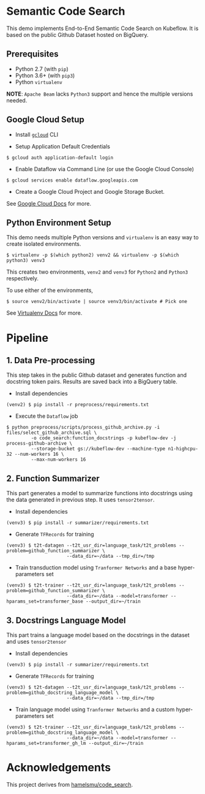 # Semantic Code Search

This demo implements End-to-End Semantic Code Search on Kubeflow. It is based on the public
Github Dataset hosted on BigQuery.

## Prerequisites

* Python 2.7 (with `pip`)
* Python 3.6+ (with `pip3`)
* Python `virtualenv`

**NOTE**: `Apache Beam` lacks `Python3` support and hence the multiple versions needed.

## Google Cloud Setup

* Install [`gcloud`](https://cloud.google.com/sdk/gcloud/) CLI

* Setup Application Default Credentials 
```
$ gcloud auth application-default login
```

* Enable Dataflow via Command Line (or use the Google Cloud Console)
```
$ gcloud services enable dataflow.googleapis.com
```

* Create a Google Cloud Project and Google Storage Bucket.

See [Google Cloud Docs](https://cloud.google.com/docs/) for more.

## Python Environment Setup

This demo needs multiple Python versions and `virtualenv` is an easy way to
create isolated environments.

```
$ virtualenv -p $(which python2) venv2 && virtualenv -p $(which python3) venv3 
```

This creates two environments, `venv2` and `venv3` for `Python2` and `Python3` respectively.

To use either of the environments,

```
$ source venv2/bin/activate | source venv3/bin/activate # Pick one
```

See [Virtualenv Docs](https://virtualenv.pypa.io/en/stable/) for more.

# Pipeline

## 1. Data Pre-processing

This step takes in the public Github dataset and generates function and docstring token pairs.
Results are saved back into a BigQuery table.

* Install dependencies
```
(venv2) $ pip install -r preprocess/requirements.txt
```

* Execute the `Dataflow` job
```
$ python preprocess/scripts/process_github_archive.py -i files/select_github_archive.sql \
         -o code_search:function_docstrings -p kubeflow-dev -j process-github-archive \
         --storage-bucket gs://kubeflow-dev --machine-type n1-highcpu-32 --num-workers 16 \
         --max-num-workers 16
```

## 2. Function Summarizer

This part generates a model to summarize functions into docstrings using the data generated in previous
step. It uses `tensor2tensor`.

* Install dependencies
```
(venv3) $ pip install -r summarizer/requirements.txt
```

* Generate `TFRecords` for training
```
(venv3) $ t2t-datagen --t2t_usr_dir=language_task/t2t_problems --problem=github_function_summarizer \
                      --data_dir=~/data --tmp_dir=/tmp
```

* Train transduction model using `Tranformer Networks` and a base hyper-parameters set
```
(venv3) $ t2t-trainer --t2t_usr_dir=language_task/t2t_problems --problem=github_function_summarizer \
                      --data_dir=~/data --model=transformer --hparams_set=transformer_base --output_dir=~/train
```

## 3. Docstrings Language Model

This part trains a language model based on the docstrings in the dataset and uses `tensor2tensor`

* Install dependencies
```
(venv3) $ pip install -r summarizer/requirements.txt
```

* Generate `TFRecords` for training
```
(venv3) $ t2t-datagen --t2t_usr_dir=language_task/t2t_problems --problem=github_docstring_language_model \
                      --data_dir=~/data --tmp_dir=/tmp
```

* Train language model using `Tranformer Networks` and a custom hyper-parameters set
```
(venv3) $ t2t-trainer --t2t_usr_dir=language_task/t2t_problems --problem=github_docstring_language_model \
                      --data_dir=~/data --model=transformer --hparams_set=transformer_gh_lm --output_dir=~/train
```

# Acknowledgements

This project derives from [hamelsmu/code_search](https://github.com/hamelsmu/code_search).
